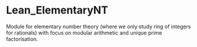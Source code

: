 # Lean_ElementaryNT
Module for elementary number theory (where we only study ring of integers for rationals) with focus on modular arithmetic and unique prime factorisation.
